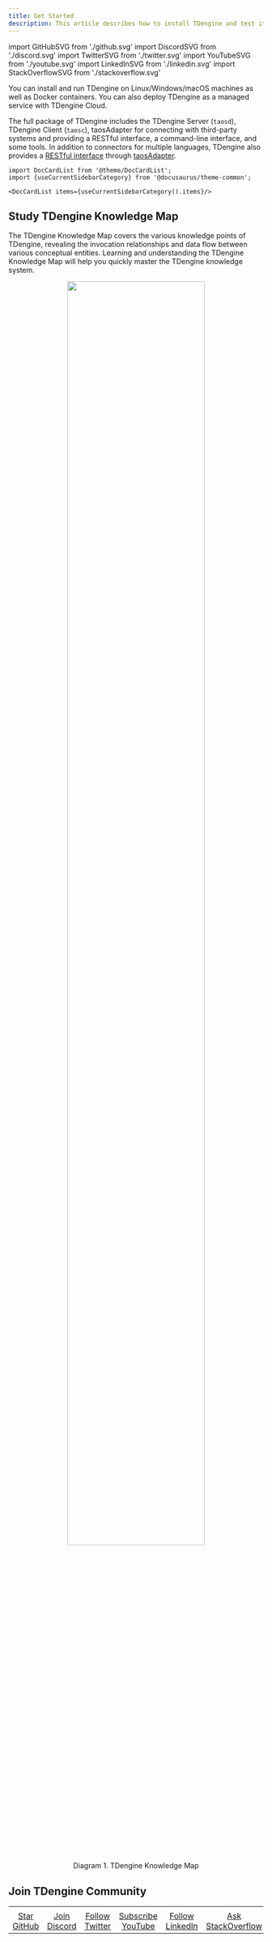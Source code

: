 ```yaml
---
title: Get Started
description: This article describes how to install TDengine and test its performance.
---
```


import GitHubSVG from './github.svg'
import DiscordSVG from './discord.svg'
import TwitterSVG from './twitter.svg'
import YouTubeSVG from './youtube.svg'
import LinkedInSVG from './linkedin.svg'
import StackOverflowSVG from './stackoverflow.svg'

You can install and run TDengine on Linux/Windows/macOS machines as well as Docker containers. You can also deploy TDengine as a managed service with TDengine Cloud.

The full package of TDengine includes the TDengine Server (`taosd`), TDengine Client (`taosc`), taosAdapter for connecting with third-party systems and providing a RESTful interface, a command-line interface, and some tools. In addition to connectors for multiple languages, TDengine also provides a [RESTful interface](/reference/rest-api) through [taosAdapter](/reference/taosadapter).

```mdx-code-block
import DocCardList from '@theme/DocCardList';
import {useCurrentSidebarCategory} from '@docusaurus/theme-common';

<DocCardList items={useCurrentSidebarCategory().items}/>
```

## Study TDengine Knowledge Map

The TDengine Knowledge Map covers the various knowledge points of TDengine, revealing the invocation relationships and data flow between various conceptual entities. Learning and understanding the TDengine Knowledge Map will help you quickly master the TDengine knowledge system.

<figure>
<center>
<a href="pathname:///img/tdengine-map.svg" target="_blank"><img src="/img/tdengine-map.svg" width="80%" /></a>
<figcaption>Diagram 1. TDengine Knowledge Map</figcaption>
</center>
</figure>

## Join TDengine Community

<table width="100%">
<tr align="center" style={{border:0}}>
<td width="16%" style={{border:0}}><a href="https://github.com/taosdata/TDengine" target="_blank"><GitHubSVG /></a></td>
<td width="16%" style={{border:0}}><a href="https://discord.com/invite/VZdSuUg4pS" target="_blank"><DiscordSVG /></a></td>
<td width="16%" style={{border:0}}><a href="https://twitter.com/TDengineDB" target="_blank"><TwitterSVG /></a></td>
<td width="16%" style={{border:0}}><a href="https://www.youtube.com/@tdengine" target="_blank"><YouTubeSVG /></a></td>
<td width="16%" style={{border:0}}><a href="https://www.linkedin.com/company/tdengine" target="_blank"><LinkedInSVG /></a></td>
<td width="16%" style={{border:0}}><a href="https://stackoverflow.com/questions/tagged/tdengine" target="_blank"><StackOverflowSVG /></a></td>
</tr>
<tr align="center" style={{border:0,backgroundColor:'transparent'}}>
<td width="16%" style={{border:0,padding:0}}><a href="https://github.com/taosdata/TDengine" target="_blank">Star GitHub</a></td>
<td width="16%" style={{border:0,padding:0}}><a href="https://discord.com/invite/VZdSuUg4pS" target="_blank">Join Discord</a></td>
<td width="16%" style={{border:0,padding:0}}><a href="https://twitter.com/TDengineDB" target="_blank">Follow Twitter</a></td>
<td width="16%" style={{border:0,padding:0}}><a href="https://www.youtube.com/@tdengine" target="_blank">Subscribe YouTube</a></td>
<td width="16%" style={{border:0,padding:0}}><a href="https://www.linkedin.com/company/tdengine" target="_blank">Follow LinkedIn</a></td>
<td width="16%" style={{border:0,padding:0}}><a href="https://stackoverflow.com/questions/tagged/tdengine" target="_blank">Ask StackOverflow</a></td>
</tr>
</table>

